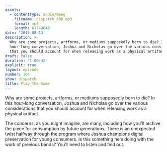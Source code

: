 ```yaml
---
assets:
  - contentType: audio/mpeg
    filename: dispatch_108.mp3
    format: mp3
    length: 61749640
date: '2015-08-13'
description: >-
  Why are some projects, artforms, or mediums supposedly born to die? In this
  hour-long conversation, Joshua and Nicholas go over the various considerations
  that you should account for when releasing work as a physical artifact.
draft: false
duration: '1:00:42'
explicit: true
layout: episode
number: 108
show: dispatch
title: Play the Game
---
```

Why are some projects, artforms, or mediums supposedly born to die? In this hour-long conversation, Joshua and Nicholas go over the various considerations that you should account for when releasing work as a physical artifact.

The concerns, as you might imagine, are many, including how you'll archive the piece for consumption by future generations. There is an unexpected twist halfway through the program where Joshua champions digital preservation for young consumers. Is this something he's doing with the work of previous bands? You'll need to listen and find out. 